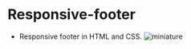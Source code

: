 # Responsive-footer

* Responsive footer in HTML and CSS.
![miniature](https://github.com/EthanDeL/Responsive-footer/assets/121880462/c4a32bd0-d03f-4cde-b951-a341bb623442)

